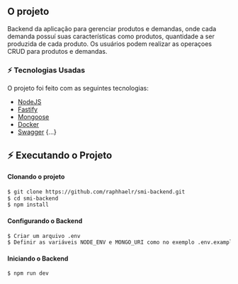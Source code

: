 ## O projeto

Backend da aplicação para gerenciar produtos e demandas, onde cada demanda possuí suas características como produtos, quantidade a ser produzida de cada produto. Os usuários podem realizar as operaçoes CRUD para produtos e demandas.

### :zap: Tecnologias Usadas

O projeto foi feito com as seguintes tecnologias:

- [NodeJS](https://nodejs.org/en)
- [Fastify](https://fastify.dev/)
- [Mongoose](https://mongoosejs.com/)
- [Docker](https://docs.docker.com/)
- [Swagger](https://swagger.io/)
{...}


## :zap: Executando o Projeto
#### Clonando o projeto
```sh
$ git clone https://github.com/raphhaelr/smi-backend.git
$ cd smi-backend
$ npm install
```

#### Configurando o Backend
```sh
$ Criar um arquivo .env 
$ Definir as variáveis NODE_ENV e MONGO_URI como no exemplo .env.example 
```

#### Iniciando o Backend
```sh
$ npm run dev
```